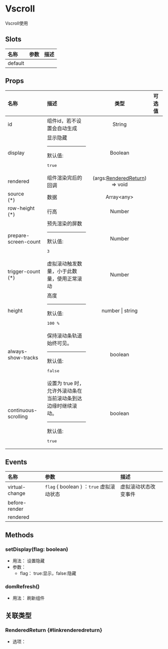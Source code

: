 # Vscroll


Vscroll使用

## Slots


<div class="slots">

| 名称    | 参数 | 描述 |
| :------ | :--- | :--- |
| default |      |      |

</div>



## Props


<div class="props">

| 名称                                | 描述                                                                                       |                           类型                          | 可选值 |
| :---------------------------------- | :----------------------------------------------------------------------------------------- | :-----------------------------------------------------: | :----- |
| id                                  | 组件id，若不设置会自动生成                                                                 |                          String                         |        |
| display                             | 显示隐藏<hr>默认值:<br><pre>true</pre>                                                     |                         Boolean                         |        |
| rendered                            | 组件渲染完后的回调                                                                         | (args:[RenderedReturn](#linkrenderedreturn)) =&gt; void |        |
| source<br /><span>(*)</span>        | 数据                                                                                       |                     Array&lt;any&gt;                    |        |
| row-height<br /><span>(*)</span>    | 行高                                                                                       |                          Number                         |        |
| prepare-screen-count                | 预先渲染的屏数<hr>默认值:<br><pre>3</pre>                                                  |                          Number                         |        |
| trigger-count<br /><span>(*)</span> | 虚拟滚动触发数量，小于此数量，使用正常滚动                                                 |                          Number                         |        |
| height                              | 高度<hr>默认值:<br><pre>100 %</pre>                                                        |                     number \| string                    |        |
| always-show-tracks                  | 保持滚动条轨道始终可见。<hr>默认值:<br><pre>false</pre>                                    |                         boolean                         |        |
| continuous-scrolling                | 设置为 true 时，允许外滚动条在当前滚动条到达边缘时继续滚动。<hr>默认值:<br><pre>true</pre> |                         boolean                         |        |

</div>



## Events


<div class="events">

| 名称           | 参数                                     | 描述                 |
| :------------- | :--------------------------------------- | :------------------- |
| virtual-change | `flag` { boolean } ：`true` 虚拟滚动状态 | 虚拟滚动状态改变事件 |
| before-render  |                                          |                      |
| rendered       |                                          |                      |

</div>



## Methods

### setDisplay(flag: boolean)
- 用法： 设置隐藏
- 参数：
	 - flag： true:显示，false:隐藏

### domRefresh()
- 用法： 刷新组件

## 关联类型



### RenderedReturn {#linkrenderedreturn}

- 选项：